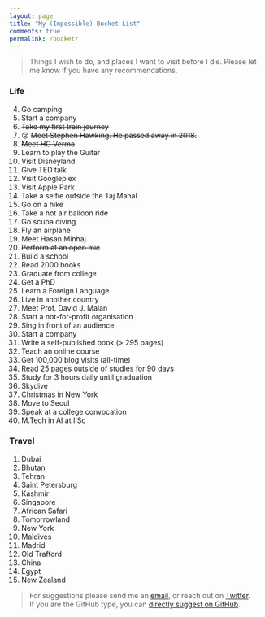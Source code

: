 ```yaml
---
layout: page
title: "My (Impossible) Bucket List"
comments: true
permalink: /bucket/
---
```


> Things I wish to do, and places I want to visit before I die. Please let me know if you have any recommendations.

### Life

4.  Go camping
9.  Start a company
10. <s>Take my first train journey</s>
11. :cry: <s>Meet Stephen Hawking. He passed away in 2018.</s>
12. <s>Meet HC Verma</s>
13. Learn to play the Guitar
14. Visit Disneyland
15. Give TED talk
16. Visit Googleplex
17. Visit Apple Park
18. Take a selfie outside the Taj Mahal
19. Go on a hike
20. Take a hot air balloon ride
21. Go scuba diving
22. Fly an airplane
23. Meet Hasan Minhaj
24. <s>Perform at an open mic</s>
25. Build a school
26. Read 2000 books
27. Graduate from college
28. Get a PhD
29. Learn a Foreign Language
30. Live in another country
31. Meet Prof. David J. Malan
32. Start a not-for-profit organisation
33. Sing in front of an audience
34. Start a company
35. Write a self-published book (> 295 pages)
36. Teach an online course
37. Get 100,000 blog visits (all-time)
38. Read 25 pages outside of studies for 90 days
39. Study for 3 hours daily until graduation
40. Skydive
41. Christmas in New York
42. Move to Seoul
43. Speak at a college convocation
44. M.Tech in AI at IISc

### Travel

1.  Dubai
2.  Bhutan
3.  Tehran
4.  Saint Petersburg
5.  Kashmir
6.  Singapore
7.  African Safari
8.  Tomorrowland
9.  New York
10. Maldives
11. Madrid
12. Old Trafford
13. China
14. Egypt
15. New Zealand

<blockquote>For suggestions please send me an <a href="mailto:reang.bade@gmail.com">email</a>, or reach out on <a
        href="https://twitter.com/reangdeba">Twitter</a>.<br>
      If you are the GitHub type, you can <a href="https://github.com/reangdeba/reangdeba.github.io/edit/master/{{ page.path }}">directly suggest on GitHub</a>.</blockquote>
